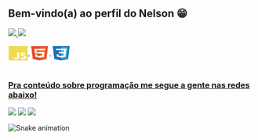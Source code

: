 ## Bem-vindo(a) ao perfil do Nelson 😁

 <div>
   <a href="https://github.com/santosnelson92">
   <img height="180em" src="https://github-readme-stats.vercel.app/api?username=santosnelson92&show_icons=true&theme=tokyonight&include_all_commits=true&count_private=true"/>
   <img height="180em" src="https://github-readme-stats.vercel.app/api/top-langs/?username=santosnelson92&layout=compact&langs_count=6&theme=tokyonight"/>

</div>
<div style="display: inline_block"><br>
  <img align="center" alt="Js" height="30" width="40" src="https://raw.githubusercontent.com/devicons/devicon/master/icons/javascript/javascript-plain.svg">
  <img align="center" alt="HTML" height="30" width="40" src="https://raw.githubusercontent.com/devicons/devicon/master/icons/html5/html5-original.svg">
  <img align="center" alt="CSS" height="30" width="40" src="https://raw.githubusercontent.com/devicons/devicon/master/icons/css3/css3-original.svg">
</div>
 
 <br>
 
  ### Pra conteúdo sobre programação me segue a gente nas redes abaixo!
 
<div> 
  <a href="https://www.youtube.com/santosnelson92" target="_blank"><img src="https://img.shields.io/badge/YouTube-FF0000?style=for-the-badge&logo=youtube&logoColor=white" target="_blank"></a>
  <a href="https://instagram.com/santosnelson92" target="_blank"><img src="https://img.shields.io/badge/-Instagram-%23E4405F?style=for-the-badge&logo=instagram&logoColor=white" target="_blank"></a> 
  <a href = "mailto:nelsonsantos92@live.com"><img src="https://img.shields.io/badge/-Outlook-%23333?style=for-the-badge&logo=outlook&logoColor=white" target="_blank"></a>
   
  ![Snake animation](https://github.com/santosnelson92/santosnelson92/blob/output/github-contribution-grid-snake.svg)

</div>
